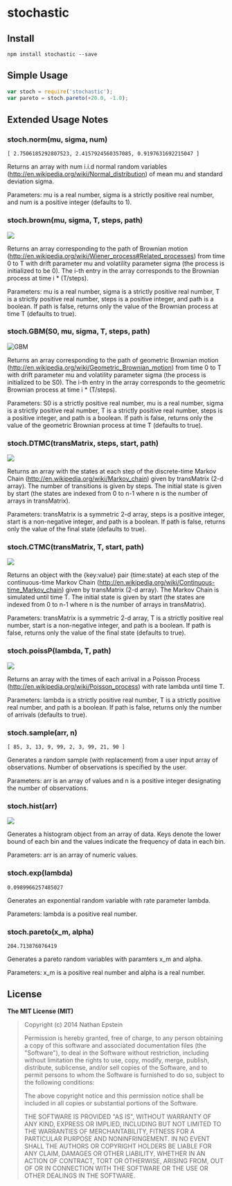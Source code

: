 stochastic
==========

## Install
`npm install stochastic --save`


## Simple Usage

```javascript
var stoch = require('stochastic');
var pareto = stoch.pareto(+20.0, -1.0);


```

## Extended Usage Notes

### stoch.norm(mu, sigma, num)

    [ 2.7506185292807523, 2.4157924560357085, 0.9197631692215047 ] 

Returns an array with num i.i.d normal random variables (http://en.wikipedia.org/wiki/Normal_distribution) of mean mu and standard deviation sigma.

Parameters: mu is a real number, sigma is a strictly positive real number, and num is a positive integer (defaults to 1).

### stoch.brown(mu, sigma, T, steps, path)

![](brown.png)

Returns an array corresponding to the path of Brownian motion (http://en.wikipedia.org/wiki/Wiener_process#Related_processes) from time 0 to T with drift parameter mu and volatility parameter sigma (the process is initialized to be 0). The i-th entry in the array corresponds to the Brownian process at time i * (T/steps).

Parameters: mu is a real number, sigma is a strictly positive real number, T is a strictly positive real number, steps is a positive integer, and path is a boolean. If path is false, returns only the value of the Brownian process at time T (defaults to true).

### stoch.GBM(S0, mu, sigma, T, steps, path)

![GBM](GBM.png)

Returns an array corresponding to the path of geometric Brownian motion (http://en.wikipedia.org/wiki/Geometric_Brownian_motion) from time 0 to T with drift parameter mu and volatility parameter sigma (the process is initialized to be S0). The i-th entry in the array corresponds to the geometric Brownian process at time i * (T/steps).

Parameters: S0 is a strictly positive real number, mu is a real number, sigma is a strictly positive real number, T is a strictly positive real number, steps is a positive integer, and path is a boolean. If path is false, returns only the value of the geometric Brownian process at time T (defaults to true).

### stoch.DTMC(transMatrix, steps, start, path)

![](DTMC.png)

Returns an array with the states at each step of the discrete-time Markov Chain (http://en.wikipedia.org/wiki/Markov_chain) given by transMatrix (2-d array). The number of transitions is given by steps. The initial state is given by start (the states are indexed from 0 to n-1 where n is the number of arrays in transMatrix).

Parameters: transMatrix is a symmetric 2-d array, steps is a positive integer, start is a non-negative integer, and path is a boolean. If path is false, returns only the value of the final state (defaults to true).

### stoch.CTMC(transMatrix, T, start, path)

![](CTMC.png)

Returns an object with the {key:value} pair {time:state} at each step of the continuous-time Markov Chain (http://en.wikipedia.org/wiki/Continuous-time_Markov_chain) given by transMatrix (2-d array). The Markov Chain is simulated until time T. The initial state is given by start (the states are indexed from 0 to n-1 where n is the number of arrays in transMatrix).

Parameters: transMatrix is a symmetric 2-d array, T is a strictly positive real number, start is a non-negative integer, and path is a boolean. If path is false, returns only the value of the final state (defaults to true).

### stoch.poissP(lambda, T, path)

![](poissP.png)

Returns an array with the times of each arrival in a Poisson Process (http://en.wikipedia.org/wiki/Poisson_process) with rate lambda until time T.

Parameters: lambda is a strictly positive real number, T is a strictly positive real number, and path is a boolean. If path is false, returns only the number of arrivals (defaults to true).

### stoch.sample(arr, n)

    [ 85, 3, 13, 9, 99, 2, 3, 99, 21, 90 ]

Generates a random sample (with replacement) from a user input array of observations. Number of observations is specified by the user.

Parameters: arr is an array of values and n is a positive integer designating the number of observations.

### stoch.hist(arr)

![](hist.png) 

Generates a histogram object from an array of data. Keys denote the lower bound of each bin and the values indicate the frequency of data in each bin.

Parameters: arr is an array of numeric values.

### stoch.exp(lambda)

    0.0989966257485027

Generates an exponential random variable with rate parameter lambda.

Parameters: lambda is a positive real number.

### stoch.pareto(x_m, alpha)

    204.713876076419

Generates a pareto random variables with paramters x_m and alpha.

Parameters: x_m is a positive real number and alpha is a real number.

## License

**The MIT License (MIT)**

> Copyright (c) 2014 Nathan Epstein
>
> Permission is hereby granted, free of charge, to any person obtaining a copy
> of this software and associated documentation files (the "Software"), to deal
> in the Software without restriction, including without limitation the rights
> to use, copy, modify, merge, publish, distribute, sublicense, and/or sell
> copies of the Software, and to permit persons to whom the Software is
> furnished to do so, subject to the following conditions:
>
> The above copyright notice and this permission notice shall be included in
> all copies or substantial portions of the Software.
>
> THE SOFTWARE IS PROVIDED "AS IS", WITHOUT WARRANTY OF ANY KIND, EXPRESS OR
> IMPLIED, INCLUDING BUT NOT LIMITED TO THE WARRANTIES OF MERCHANTABILITY,
> FITNESS FOR A PARTICULAR PURPOSE AND NONINFRINGEMENT. IN NO EVENT SHALL THE
> AUTHORS OR COPYRIGHT HOLDERS BE LIABLE FOR ANY CLAIM, DAMAGES OR OTHER
> LIABILITY, WHETHER IN AN ACTION OF CONTRACT, TORT OR OTHERWISE, ARISING FROM,
> OUT OF OR IN CONNECTION WITH THE SOFTWARE OR THE USE OR OTHER DEALINGS IN
> THE SOFTWARE.
